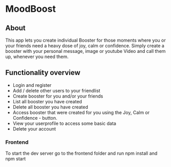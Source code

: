 # MoodBoost

## About

This app lets you create individual Booster for those moments where you or your friends need a heavy dose of joy, calm or confidence.
Simply create a booster with your personal message, image or youtube Video and call them up, whenever you need them.

## Functionality overview

- Login and register
- Add / delete other users to your friendlist
- Create booster for you and/or your friends
- List all booster you have created
- Delete all booster you have created
- Access booster that were created for you using the Joy, Calm or Confidence - button.
- View your userprofile to access some basic data
- Delete your account


### Frontend

To start the dev server go to the frontend folder and run npm install and npm start

